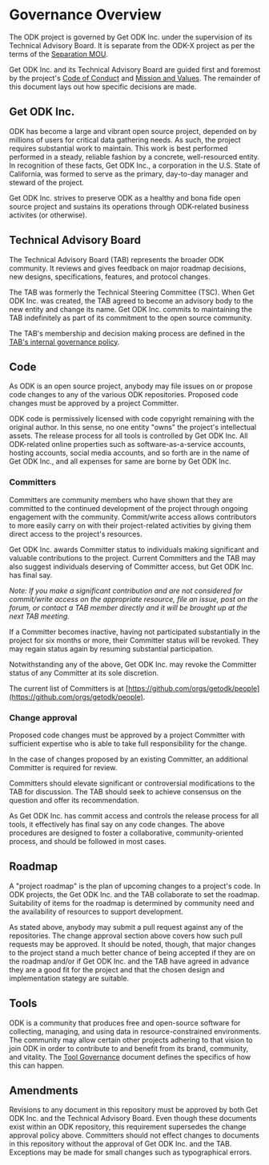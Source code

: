 # Governance Overview

The ODK project is governed by Get ODK Inc. under the supervision of its Technical Advisory Board. It is separate from the ODK-X project as per the terms of the [Separation MOU](SEPARATION-MOU.md).

Get ODK Inc. and its Technical Advisory Board are guided first and foremost by the project's [Code of Conduct](CODE-OF-CONDUCT.md) and [Mission and Values](MISSION-AND-VALUES.md). The remainder of this document lays out how specific decisions are made.

## Get ODK Inc.

ODK has become a large and vibrant open source project, depended on by millions of users for critical data gathering needs. As such, the project requires substantial work to maintain. This work is best performed performed in a steady, reliable fashion by a concrete, well-resourced entity. In recognition of these facts, Get ODK Inc., a corporation in the U.S. State of California, was formed to serve as the primary, day-to-day manager and steward of the project.

Get ODK Inc. strives to preserve ODK as a healthy and bona fide open source project and sustains its operations through ODK-related business activites (or otherwise).

## Technical Advisory Board

The Technical Advisory Board (TAB) represents the broader ODK community. It reviews and gives feedback on major roadmap decisions, new designs, specifications, features, and protocol changes.

The TAB was formerly the Technical Steering Committee (TSC). When Get ODK Inc. was created, the TAB agreed to become an advisory body to the new entity and change its name. Get ODK Inc. commits to maintaining the TAB indefinitely as part of its commitment to the open source community.

The TAB's membership and decision making process are defined in the [TAB's internal governance policy](TAB-GOVERNANCE.md).

## Code

As ODK is an open source project, anybody may file issues on or propose code changes to any of the various ODK repositories. Proposed code changes must be approved by a project Committer.

ODK code is permissively licensed with code copyright remaining with the original author. In this sense, no one entity "owns" the project's intellectual assets. The release process for all tools is controlled by Get ODK Inc. All ODK-related online properties such as software-as-a-service accounts, hosting accounts, social media accounts, and so forth are in the name of Get ODK Inc., and all expenses for same are borne by Get ODK Inc.

### Committers

Committers are community members who have shown that they are committed to the continued development of the project through ongoing engagement with the community. Commit/write access allows contributors to more easily carry on with their project-related activities by giving them direct access to the project's resources.

Get ODK Inc. awards Committer status to individuals making significant and valuable contributions to the project. Current Committers and the TAB may also suggest individuals deserving of Committer access, but Get ODK Inc. has final say.

_Note: If you make a significant contribution and are not considered for commit/write access on the appropriate resource, file an issue, post on the forum, or contact a TAB member directly and it will be brought up at the next TAB meeting._

If a Committer becomes inactive, having not participated substantially in the project for six months or more, their Committer status will be revoked. They may regain status again by resuming substantial participation.

Notwithstanding any of the above, Get ODK Inc. may revoke the Committer status of any Committer at its sole discretion.

The current list of Committers is at [https://github.com/orgs/getodk/people](https://github.com/orgs/getodk/people).

### Change approval

Proposed code changes must be approved by a project Committer with sufficient expertise who is able to take full responsibility for the change.

In the case of changes proposed by an existing Committer, an additional Committer is required for review.

Committers should elevate significant or controversial modifications to the TAB for discussion. The TAB should seek to achieve consensus on the question and offer its recommendation.

As Get ODK Inc. has commit access and controls the release process for all tools, it effectively has final say on any code changes. The above procedures are designed to foster a collaborative, community-oriented process, and should be followed in most cases.

## Roadmap

A "project roadmap" is the plan of upcoming changes to a project's code. In ODK projects, the Get ODK Inc. and the TAB collaborate to set the roadmap. Suitability of items for the roadmap is determined by community need and the availability of resources to support development.

As stated above, anybody may submit a pull request against any of the repositories. The change approval section above covers how such pull requests may be approved. It should be noted, though, that major changes to the project stand a much better chance of being accepted if they are on the roadmap and/or if Get ODK Inc. and the TAB have agreed in advance they are a good fit for the project and that the chosen design and implementation stategy are suitable.

## Tools

ODK is a community that produces free and open-source software for collecting, managing, and using data in resource-constrained environments. The community may allow certain other projects adhering to that vision to join ODK in order to contribute to and benefit from its brand, community, and vitality. The [Tool Governance](TOOL-GOVERNANCE.md) document defines the specifics of how this can happen.

## Amendments

Revisions to any document in this repository must be approved by both Get ODK Inc. and the Technical Advisory Board. Even though these documents exist within an ODK repository, this requirement supersedes the change approval policy above. Committers should not effect changes to documents in this repository without the approval of Get ODK Inc. and the TAB. Exceptions may be made for small changes such as typographical errors.
